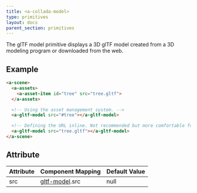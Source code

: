 ```yaml
---
title: <a-collada-model>
type: primitives
layout: docs
parent_section: primitives
---
```


The glTF model primitive displays a 3D glTF model created from a 3D
modeling program or downloaded from the web.

## Example

```html
<a-scene>
  <a-assets>
    <a-asset-item id="tree" src="tree.gltf">
  </a-assets>

  <!-- Using the asset management system. -->
  <a-gltf-model src="#tree"></a-gltf-model>

  <!-- Defining the URL inline. Not recommended but more comfortable for web developers. -->
  <a-gltf-model src="tree.gltf"></a-gltf-model>
</a-scene>
```

## Attribute

[gltf]: ../components/gltf-model.md

| Attribute | Component Mapping      | Default Value |
|-----------|------------------------|---------------|
| src       | [gltf-model][gltf].src | null          |

